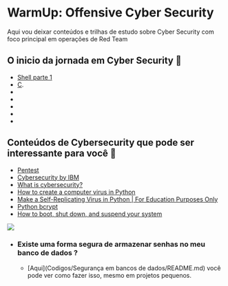 # WarmUp: Offensive Cyber Security
Aqui vou deixar conteúdos e trilhas de estudo sobre Cyber Security com foco principal em operações de Red Team


## O inicio da jornada em Cyber Security :baby:

- [Shell parte 1](https://github.com/GuilhermePortella/Warm-Up-Offensive-Cyber-Security/tree/main/Codigos/Part1-Scripts%20e%20PowerShell)
- [C](https://github.com/GuilhermePortella/Mastering_C_Language).
- []()
- []()
- []()
- []()
- []()


## Conteúdos de Cybersecurity que pode ser interessante para você :key:

 - [Pentest](https://xtech.com.br/pentest-ou-teste-de-penetracao-o-que-e/)
 - [Cybersecurity by IBM](https://www.ibm.com/skills/topics/cybersecurity/#:~:text=IBM%20has%20leveraged%20its%20artificial,with%20the%20cybersecurity%20training%20below.)
- [What is cybersecurity? ](https://www.ibm.com/topics/cybersecurity)
- [How to create a computer virus in Python](https://thepythoncorner.com/posts/2021-08-30-how-to-create-virus-python/)
- [Make a Self-Replicating Virus in Python | For Education Purposes Only](https://infosecwriteups.com/make-a-self-replicating-virus-in-python-bb29404e3f6b)
- [Python bcrypt](https://zetcode.com/python/bcrypt/)
- [How to boot, shut down, and suspend your system](https://www.redhat.com/sysadmin/linux-boot-shutdown-systemd)

![](https://i.imgur.com/waxVImv.png)


- ### Existe uma forma segura de armazenar senhas no meu banco de dados ? 
    - [Aqui](Codigos/Segurança em bancos de dados/README.md) 
você pode ver como fazer isso, mesmo em projetos pequenos.


